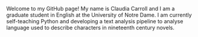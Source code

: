 Welcome to my GitHub page! My name is Claudia Carroll and I am a graduate student in English at the University of Notre Dame. I am currently self-teaching Python and developing a text analysis pipeline to analyse language used to describe characters in nineteenth century novels.
